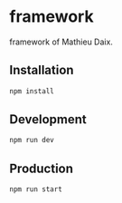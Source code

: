 # framework
framework of Mathieu Daix.

## Installation
```sh
npm install
```

## Development
```sh
npm run dev
```

## Production
```sh
npm run start
```